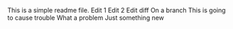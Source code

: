 This is a simple readme file.
Edit 1
Edit 2
Edit diff
On a branch
This is going to cause trouble
What a problem
Just something new
